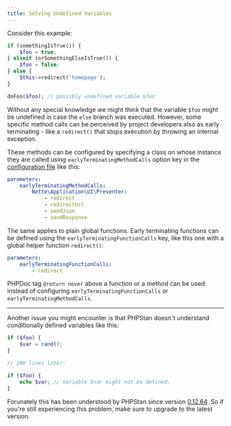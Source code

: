 ```yaml
---
title: Solving Undefined Variables
---
```


Consider this example:

```php
if (somethingIsTrue()) {
	$foo = true;
} elseif (orSomethingElseIsTrue()) {
	$foo = false;
} else {
	$this->redirect('homepage');
}

doFoo($foo); // possibly undefined variable $foo
```

Without any special knowledge we might think that the variable `$foo` might be undefined in case the `else` branch was executed. However, some specific method calls can be perceived by project developers also as early terminating - like a `redirect()` that stops execution by throwing an internal exception.

These methods can be configured by specifying a class on whose instance they are called using `earlyTerminatingMethodCalls` option key in the [configuration file](/config-reference) like this:

```yaml
parameters:
	earlyTerminatingMethodCalls:
		Nette\Application\UI\Presenter:
			- redirect
			- redirectUrl
			- sendJson
			- sendResponse
```

The same applies to plain global functions. Early terminating functions can be defined using the `earlyTerminatingFunctionCalls` key, like this one with a global helper function `redirect()`:

```yaml
parameters:
	earlyTerminatingFunctionCalls:
		- redirect
```

PHPDoc tag `@return never` above a function or a method can be used instead of configuring `earlyTerminatingFunctionCalls` or `earlyTerminatingMethodCalls`.

---------

Another issue you might encounter is that PHPStan doesn't understand conditionally defined variables like this:

```php
if ($foo) {
    $var = rand();
}

// 200 lines later:

if ($foo) {
    echo $var; // Variable $var might not be defined.
}
```

Forunately this has been understood by PHPStan since version [0.12.64](https://github.com/phpstan/phpstan/releases/tag/0.12.64). So if you're still experiencing this problem, make sure to upgrade to the latest version.
